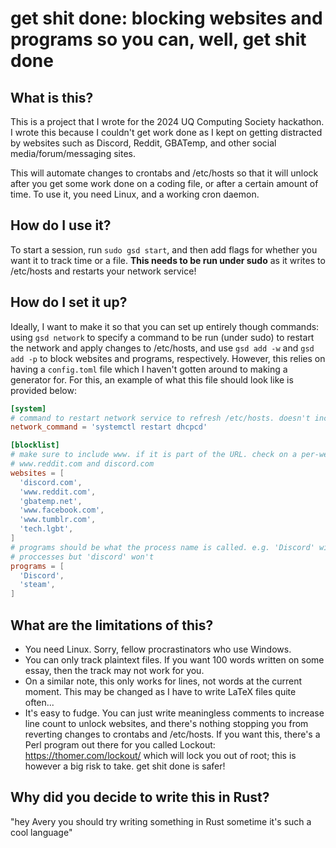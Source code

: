 # get shit done: blocking websites and programs so you can, well, get shit done

## What is this?

This is a project that I wrote for the 2024 UQ Computing Society hackathon. I wrote this because I couldn't get work done as I kept on getting distracted by websites such as Discord, Reddit, GBATemp, and other social media/forum/messaging sites.

This will automate changes to crontabs and /etc/hosts so that it will unlock after you get some work done on a coding file, or after a certain amount of time. To use it, you need Linux, and a working cron daemon.

## How do I use it?

To start a session, run `sudo gsd start`, and then add flags for whether you want it to track time or a file. **This needs to be run under sudo** as it writes to /etc/hosts and restarts your network service! 

## How do I set it up?

Ideally, I want to make it so that you can set up entirely though commands: using `gsd network` to specify a command to be run (under sudo) to restart the network and apply changes to /etc/hosts, and use `gsd add -w` and `gsd add -p` to block websites and programs, respectively. However, this relies on having a `config.toml` file which I haven't gotten around to making a generator for. For this, an example of what this file should look like is provided below:

```toml
[system]
# command to restart network service to refresh /etc/hosts. doesn't include sudo.
network_command = 'systemctl restart dhcpcd'

[blocklist]
# make sure to include www. if it is part of the URL. check on a per-website basis: comapre
# www.reddit.com and discord.com
websites = [
  'discord.com',
  'www.reddit.com',
  'gbatemp.net',
  'www.facebook.com',
  'www.tumblr.com',
  'tech.lgbt',
]
# programs should be what the process name is called. e.g. 'Discord' will kill discord
# proccesses but 'discord' won't
programs = [
  'Discord',
  'steam',
]
```

## What are the limitations of this?

- You need Linux. Sorry, fellow procrastinators who use Windows.
- You can only track plaintext files. If you want 100 words written on some essay, then the track may not work for you.
- On a similar note, this only works for lines, not words at the current moment. This may be changed as I have to write LaTeX files quite often...
- It's easy to fudge. You can just write meaningless comments to increase line count to unlock websites, and there's nothing stopping you from reverting changes to crontabs and /etc/hosts. If you want this, there's a Perl program out there for you called Lockout: <https://thomer.com/lockout/> which will lock you out of root; this is however a big risk to take. get shit done is safer!

## Why did you decide to write this in Rust?

"hey Avery you should try writing something in Rust sometime it's such a cool language"
